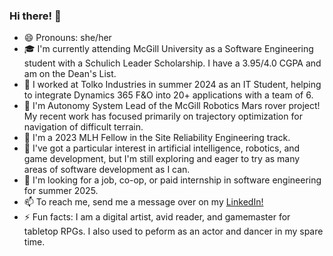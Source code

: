 ### Hi there! 👋

- 😄 Pronouns: she/her
- 🎓 I'm currently attending McGill University as a Software Engineering student with a Schulich Leader Scholarship. I have a 3.95/4.0 CGPA and am on the Dean's List.
- 💼 I worked at Tolko Industries in summer 2024 as an IT Student, helping to integrate Dynamics 365 F&O into 20+ applications with a team of 6.
- 🔭 I'm Autonomy System Lead of the McGill Robotics Mars rover project! My recent work has focused primarily on trajectory optimization for navigation of difficult terrain.
- 📌 I'm a 2023 MLH Fellow in the Site Reliability Engineering track.
- 💙 I've got a particular interest in artificial intelligence, robotics, and game development, but I'm still exploring and eager to try as many areas of software development as I can.
- 🔎 I'm looking for a job, co-op, or paid internship in software engineering for summer 2025.
- 📫 To reach me, send me a message over on my [LinkedIn!](https://www.linkedin.com/in/aerinbrown712/)
- ⚡ Fun facts: I am a digital artist, avid reader, and gamemaster for tabletop RPGs. I also used to peform as an actor and dancer in my spare time.


